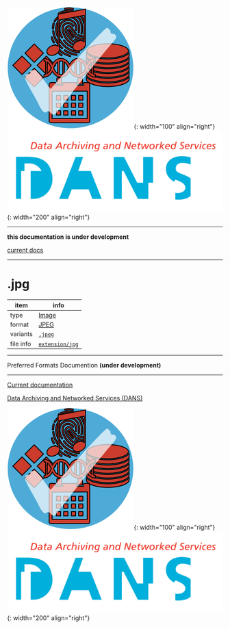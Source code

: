 ![img](../images/formats.png){: width="100" align="right"}
![img](../images/DANS.png){: width="200" align="right"}

---

**this documentation is under development**

[current docs]({{preferredFormats}})

---



# .jpg

item | info
--- | ---
type | [Image](../dataTypes/image.md)
format | [JPEG](../fileFormats/jpeg.md)
variants | [`.jpeg`](../extensions/jpeg.md)
file info | [`extension/jpg`]({{fileinfo}}/jpg)




---

Preferred Formats Documention **(under development)**

---

[Current documentation]({{preferredFormats}})

[Data Archiving and Networked Services (DANS)]({{dans}})

![img](../images/formats.png){: width="100" align="right"}
![img](../images/DANS.png){: width="200" align="right"}
